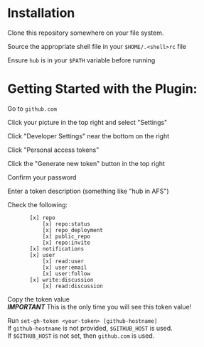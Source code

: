 
# Installation

Clone this repository somewhere on your file system. 

Source the appropriate shell file in your `$HOME/.<shell>rc` file

Ensure `hub` is in your `$PATH` variable before running


# Getting Started with the Plugin:

   Go to `github.com`  

   Click your picture in the top right and select "Settings"  

   Click "Developer Settings" near the bottom on the right  

   Click "Personal access tokens"  

   Click the "Generate new token" button in the top right  

   Confirm your password  

   Enter a token description (something like "hub in AFS")  

   Check the following:  
```
       [x] repo  
           [x] repo:status  
           [x] repo_deployment  
           [x] public_repo  
           [x] repo:invite  
       [x] notifications  
       [x] user  
           [x] read:user  
           [x] user:email  
           [x] user:follow  
       [x] write:discussion  
           [x] read:discussion  
```


   Copy the token value  
     *****IMPORTANT***** This is the only time you will see this token value!  

   Run `set-gh-token <your-token> [github-hostname]`  
       If `github-hostname` is not provided, `$GITHUB_HOST` is used.  
       If `$GITHUB_HOST` is not set, then `github.com` is used.  
   

